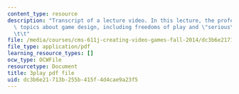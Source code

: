 ```yaml
---
content_type: resource
description: "Transcript of a lecture video. In this lecture, the professors describe\
  \ topics about game design, including freedoms of play and \"serious\" games.\t\t\
  \t\t"
file: /media/courses/cms-611j-creating-video-games-fall-2014/dc3b6e21713b255b415f4d4cae9a23f5_zzKSn1Y80F4.pdf
file_type: application/pdf
learning_resource_types: []
ocw_type: OCWFile
resourcetype: Document
title: 3play pdf file
uid: dc3b6e21-713b-255b-415f-4d4cae9a23f5
---
```

